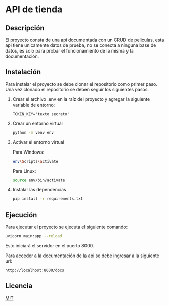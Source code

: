 # API de tienda

## Descripción
El proyecto consta de una api documentada con un CRUD de peliculas, esta api tiene unicamente datos de prueba, no se conecta a ninguna base de datos, es solo para probar el funcionamiento de la misma y la documentación.

## Instalación
Para instalar el proyecto se debe clonar el repositorio como primer paso. Una vez clonado el repositorio se deben seguir los siguientes pasos:

1. Crear el archivo .env en la raíz del proyecto y agregar la siguiente variable de entorno:
    ```plaintext
    TOKEN_KEY='texto secreto'
    ```

2. Crear un entorno virtual
    ```sh
    python -m venv env
    ```

3. Activar el entorno virtual
    
    Para Windows:
    ```sh
    env\Scripts\activate
    ```

    Para Linux:
    ```sh
    source env/bin/activate
    ```

4. Instalar las dependencias
    ```sh
    pip install -r requirements.txt
    ```

## Ejecución
Para ejecutar el proyecto se ejecuta el siguiente comando:
```sh
uvicorn main:app --reload
```
Esto iniciará el servidor en el puerto 8000.

Para acceder a la documentación de la api se debe ingresar a la siguiente url:
```sh
http://localhost:8000/docs
```

## Licencia
[MIT](https://choosealicense.com/licenses/mit/)